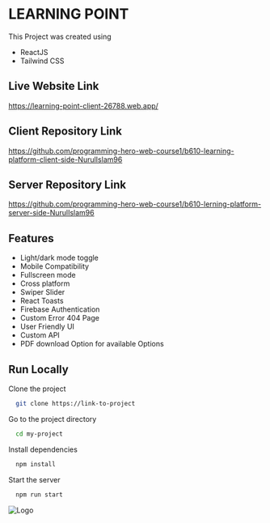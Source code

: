 # LEARNING POINT

This Project was created using

- ReactJS
- Tailwind CSS

## Live Website Link

https://learning-point-client-26788.web.app/

## Client Repository Link

https://github.com/programming-hero-web-course1/b610-learning-platform-client-side-NurulIslam96

## Server Repository Link

https://github.com/programming-hero-web-course1/b610-lerning-platform-server-side-NurulIslam96

## Features

- Light/dark mode toggle
- Mobile Compatibility
- Fullscreen mode
- Cross platform
- Swiper Slider
- React Toasts
- Firebase Authentication
- Custom Error 404 Page
- User Friendly UI
- Custom API
- PDF download Option for available Options

## Run Locally

Clone the project

```bash
  git clone https://link-to-project
```

Go to the project directory

```bash
  cd my-project
```

Install dependencies

```bash
  npm install
```

Start the server

```bash
  npm run start
```

![Logo](https://i.ibb.co/gZqv65k/Screenshot-2022-10-27-201111.png)
